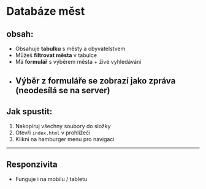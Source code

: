 # Databáze měst

## obsah:
- Obsahuje **tabulku** s městy a obyvatelstvem
- Můžeš **filtrovat města** v tabulce
- Má **formulář** s výběrem města + živé vyhledávání
- Výběr z formuláře se **zobrazí jako zpráva** (neodesílá se na server)
  ---
## Jak spustit:
1. Nakopíruj všechny soubory do složky
2. Otevři `index.html` v prohlížeči
3. Klikni na hamburger menu pro navigaci
---
## Responzivita
- Funguje i na mobilu / tabletu
